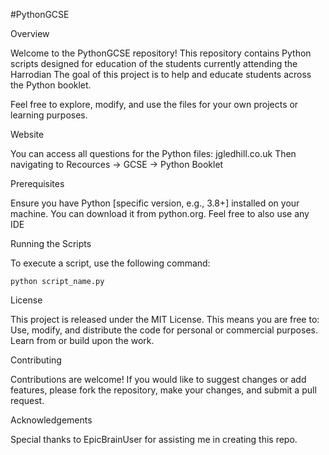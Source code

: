 #PythonGCSE

Overview

Welcome to the PythonGCSE repository! This repository contains Python scripts designed for education of the students currently attending the Harrodian
The goal of this project is to help and educate students across the Python booklet.
    
Feel free to explore, modify, and use the files for your own projects or learning purposes.

Website

You can access all questions for the Python files: jgledhill.co.uk
Then navigating to Recources -> GCSE -> Python Booklet

Prerequisites

Ensure you have Python [specific version, e.g., 3.8+] installed on your machine. You can download it from python.org.
Feel free to also use any IDE

Running the Scripts

To execute a script, use the following command:
	
	python script_name.py

License

This project is released under the MIT License. This means you are free to: Use, modify, and distribute the code for personal or commercial purposes. Learn from or build upon the work.

Contributing

Contributions are welcome! If you would like to suggest changes or add features, please fork the repository, make your changes, and submit a pull request.

Acknowledgements

Special thanks to EpicBrainUser for assisting me in creating this repo.

